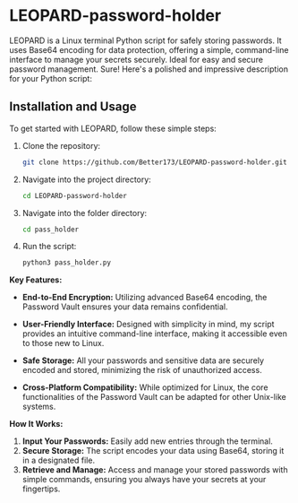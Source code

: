 # LEOPARD-password-holder
LEOPARD is a Linux terminal Python script for safely storing passwords. It uses Base64 encoding for data protection, offering a simple, command-line interface to manage your secrets securely. Ideal for easy and secure password management.
Sure! Here's a polished and impressive description for your Python script:

## Installation and Usage

To get started with LEOPARD, follow these simple steps:

1. Clone the repository:
    ```bash
    git clone https://github.com/Better173/LEOPARD-password-holder.git
    ```
2. Navigate into the project directory:
    ```bash
    cd LEOPARD-password-holder
    ```

3. Navigate into the folder directory:
    ```bash
    cd pass_holder
    ```

4. Run the script:
    ```bash
    python3 pass_holder.py
    ```

**Key Features:**

- **End-to-End Encryption:** Utilizing advanced Base64 encoding, the Password Vault ensures your data remains confidential.

- **User-Friendly Interface:** Designed with simplicity in mind, my script provides an intuitive command-line interface, making it accessible even to those new to Linux.

- **Safe Storage:** All your passwords and sensitive data are securely encoded and stored, minimizing the risk of unauthorized access.

- **Cross-Platform Compatibility:** While optimized for Linux, the core functionalities of the Password Vault can be adapted for other Unix-like systems.

**How It Works:**

1. **Input Your Passwords:** Easily add new entries through the terminal.
2. **Secure Storage:** The script encodes your data using Base64, storing it in a designated file.
3. **Retrieve and Manage:** Access and manage your stored passwords with simple commands, ensuring you always have your secrets at your fingertips.
